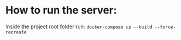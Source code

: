 # How to run the server:
Inside the project root folder run:
```docker-compose up --build --force-recreate```
